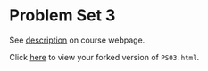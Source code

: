 # Problem Set 3

See [description](https://calebmbrooks.github.io/STAT495/#problem_set_3) on course webpage.

Click [here](http://htmlpreview.github.io/?https://github.com/calebmbrooks/PS03/blob/master/PS03.html) to view your forked version of `PS03.html`.